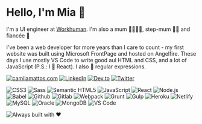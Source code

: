 
# Hello, I'm Mia 👋
I'm a UI engineer at [Workhuman](https://workhuman.com). I'm also a mum 👧👧👧👧, step-mum 👦👦 and fiancée 💍

I've been a web developer for more years than I care to count - my first website was built using Microsoft FrontPage and hosted on Angelfire. These days I use mostly VS Code to write good aul HTML and CSS, and a lot of JavaScript (P.S.: I 💙 React). I also 💛 regular expressions.

[![camilamattos.com](https://img.shields.io/badge/-camilamattos.com-212121?style=for-the-badge)](https://camilamattos.com) [![LinkedIn](https://img.shields.io/badge/-linkedin-424242?style=for-the-badge&logo=linkedin&logoColor=white)](https://linkedin.com/in/camilamattos) [![Dev.to](https://img.shields.io/badge/-dev.to-616161?style=for-the-badge&logo=dev.to&logoColor=white)](https://dev.to/mia) [![Twitter](https://img.shields.io/badge/-twitter-757575?style=for-the-badge&logo=twitter&logoColor=white)
](https://twitter.com/killcaution)

![CSS3](https://img.shields.io/badge/-CSS3-ec407a?style=for-the-badge&logo=css3&logoColor=white&labelColor=e91e63) ![Sass](https://img.shields.io/badge/-sass-ec407a?style=for-the-badge&logo=sass&logoColor=white&labelColor=e91e63) ![Semantic HTML5](https://img.shields.io/badge/-semantic%20HTML5-ff7043?style=for-the-badge&logo=html5&logoColor=white&labelColor=ff5722) ![JavaScript](https://img.shields.io/badge/-javascript-ffca28?style=for-the-badge&logo=javascript&logoColor=white&labelColor=ffc107) ![React](https://img.shields.io/badge/-reactjs-ffca28?style=for-the-badge&logo=react&logoColor=white&labelColor=ffc107) ![Node.js](https://img.shields.io/badge/-nodejs-ffca28?style=for-the-badge&logo=node.js&logoColor=white&labelColor=ffc107) ![Babel](https://img.shields.io/badge/-babel-ffca28?style=for-the-badge&logo=babel&logoColor=white&labelColor=ffc107) ![Github](https://img.shields.io/badge/-github-9ccc65?style=for-the-badge&logo=github&logoColor=white&labelColor=8bc34a) ![Gitlab](https://img.shields.io/badge/-gitlab-9ccc65?style=for-the-badge&logo=gitlab&logoColor=white&labelColor=8bc34a) ![Webpack](https://img.shields.io/badge/-webpack-26c6da?style=for-the-badge&logo=webpack&logoColor=white&labelColor=00bcd4) ![Grunt](https://img.shields.io/badge/-grunt-26c6da?style=for-the-badge&logo=grunt&logoColor=white&labelColor=00bcd4) ![Gulp](https://img.shields.io/badge/-gulp-26c6da?style=for-the-badge&logo=gulp&logoColor=white&labelColor=00bcd4) ![Heroku](https://img.shields.io/badge/-heroku-5c6bc0?style=for-the-badge&logo=heroku&logoColor=white&labelColor=3f51b5) ![Netlify](https://img.shields.io/badge/-Netlify-5c6bc0?style=for-the-badge&logo=netlify&logoColor=white&labelColor=3f51b5) ![MySQL](https://img.shields.io/badge/-mysql-7e57c2?style=for-the-badge&logo=mysql&logoColor=white&labelColor=673ab7) ![Oracle](https://img.shields.io/badge/-oracle-7e57c2?style=for-the-badge&logo=oracle&logoColor=white&labelColor=673ab7) ![MongoDB](https://img.shields.io/badge/-mongodb%20enthusiast-7e57c2?style=for-the-badge&logo=mongodb&logoColor=white&labelColor=673ab7) ![VS Code](https://img.shields.io/badge/-vs%20code-ab47bc?style=for-the-badge&logo=visual-studio-code&logoColor=white&labelColor=9c27b0)

![Always built with ❤](https://img.shields.io/badge/always%20built%20with-❤-c62828?style=for-the-badge&labelColor=e53935)
